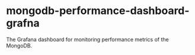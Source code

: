 # mongodb-performance-dashboard-grafna
The Grafana dashboard for monitoring performance metrics of the MongoDB.
